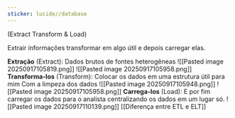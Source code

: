 ```yaml
---
sticker: lucide//database
---
```

(Extract Transform & Load)

Extrair informações transformar em algo útil e depois carregar elas.

**Extração** (Extract): Dados brutos de fontes heterogêneas
![[Pasted image 20250917105819.png]]
![[Pasted image 20250917105958.png]]
**Transforma-los** (Transform): Colocar os dados em uma 
estrutura útil para mim Com a limpeza dos dados
![[Pasted image 20250917105948.png]]
![[Pasted image 20250917105958.png]]
**Carrega-los** (Load): E por fim carregar os dados para o analista
centralizando os dados em um lugar só.
![[Pasted image 20250917110139.png]]
[[Diferença entre ETL e ELT]]